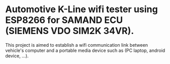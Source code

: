 # Automotive K-Line wifi tester using ESP8266 for SAMAND ECU (SIEMENS VDO SIM2K 34VR). 
This project is aimed to establish a wifi communication link between vehicle's computer and a portable media device such as (PC laptop, android device, ...).
